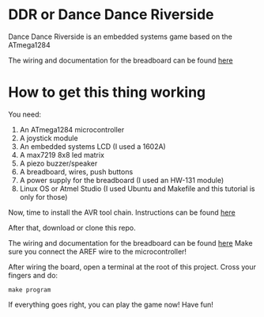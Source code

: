 # DDR or Dance Dance Riverside
Dance Dance Riverside is an embedded systems game based on the ATmega1284

The wiring and documentation for the breadboard can be found [here](https://docs.google.com/document/d/1c6faT4JMFR15S9H-j21YKbM7iYtD3dLnPAnaw_kQdL8)

# How to get this thing working

You need:
1. An ATmega1284 microcontroller
1. A joystick module
1. An embedded systems LCD (I used a 1602A)
1. A max7219 8x8 led matrix
1. A piezo buzzer/speaker
1. A breadboard, wires, push buttons
1. A power supply for the breadboard (I used an HW-131 module)
1. Linux OS or Atmel Studio (I used Ubuntu and Makefile and this tutorial is only for those)

Now, time to install the AVR tool chain. Instructions can be found [here](http://maxembedded.com/2015/06/setting-up-avr-gcc-toolchain-on-linux-and-mac-os-x/)

After that, download or clone this repo.

The wiring and documentation for the breadboard can be found [here](https://docs.google.com/document/d/1c6faT4JMFR15S9H-j21YKbM7iYtD3dLnPAnaw_kQdL8)
Make sure you connect the AREF wire to the microcontroller!

After wiring the board, open a terminal at the root of this project. Cross your fingers and do:
```
make program
```
If everything goes right, you can play the game now! Have fun!
